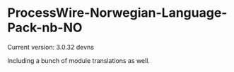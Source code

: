 # ProcessWire-Norwegian-Language-Pack-nb-NO

Current version: 3.0.32 devns

Including a bunch of module translations as well.